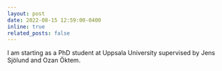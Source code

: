 ```yaml
---
layout: post
date: 2022-08-15 12:59:00-0400
inline: true
related_posts: false
---
```


I am starting as a PhD student at Uppsala University supervised by Jens Sjölund and Ozan Öktem.
